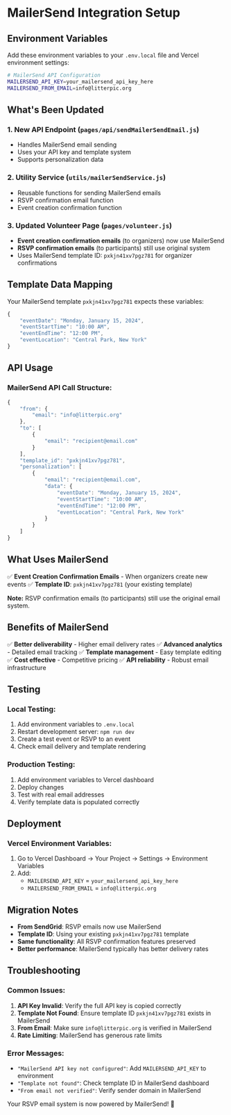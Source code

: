 # MailerSend Integration Setup

## Environment Variables

Add these environment variables to your `.env.local` file and Vercel environment settings:

```bash
# MailerSend API Configuration
MAILERSEND_API_KEY=your_mailersend_api_key_here
MAILERSEND_FROM_EMAIL=info@litterpic.org
```

## What's Been Updated

### **1. New API Endpoint (`pages/api/sendMailerSendEmail.js`)**
- Handles MailerSend email sending
- Uses your API key and template system
- Supports personalization data

### **2. Utility Service (`utils/mailerSendService.js`)**
- Reusable functions for sending MailerSend emails
- RSVP confirmation email function
- Event creation confirmation function

### **3. Updated Volunteer Page (`pages/volunteer.js`)**
- **Event creation confirmation emails** (to organizers) now use MailerSend
- **RSVP confirmation emails** (to participants) still use original system
- Uses MailerSend template ID: `pxkjn41xv7pgz781` for organizer confirmations

## Template Data Mapping

Your MailerSend template `pxkjn41xv7pgz781` expects these variables:

```javascript
{
    "eventDate": "Monday, January 15, 2024",
    "eventStartTime": "10:00 AM", 
    "eventEndTime": "12:00 PM",
    "eventLocation": "Central Park, New York"
}
```

## API Usage

### **MailerSend API Call Structure:**
```javascript
{
    "from": {
        "email": "info@litterpic.org"
    },
    "to": [
        {
            "email": "recipient@email.com"
        }
    ],
    "template_id": "pxkjn41xv7pgz781",
    "personalization": [
        {
            "email": "recipient@email.com",
            "data": {
                "eventDate": "Monday, January 15, 2024",
                "eventStartTime": "10:00 AM",
                "eventEndTime": "12:00 PM", 
                "eventLocation": "Central Park, New York"
            }
        }
    ]
}
```

## What Uses MailerSend

✅ **Event Creation Confirmation Emails** - When organizers create new events
✅ **Template ID**: `pxkjn41xv7pgz781` (your existing template)

**Note:** RSVP confirmation emails (to participants) still use the original email system.

## Benefits of MailerSend

✅ **Better deliverability** - Higher email delivery rates
✅ **Advanced analytics** - Detailed email tracking
✅ **Template management** - Easy template editing
✅ **Cost effective** - Competitive pricing
✅ **API reliability** - Robust email infrastructure

## Testing

### **Local Testing:**
1. Add environment variables to `.env.local`
2. Restart development server: `npm run dev`
3. Create a test event or RSVP to an event
4. Check email delivery and template rendering

### **Production Testing:**
1. Add environment variables to Vercel dashboard
2. Deploy changes
3. Test with real email addresses
4. Verify template data is populated correctly

## Deployment

### **Vercel Environment Variables:**
1. Go to Vercel Dashboard → Your Project → Settings → Environment Variables
2. Add:
   - `MAILERSEND_API_KEY` = `your_mailersend_api_key_here`
   - `MAILERSEND_FROM_EMAIL` = `info@litterpic.org`

## Migration Notes

- **From SendGrid**: RSVP emails now use MailerSend
- **Template ID**: Using your existing `pxkjn41xv7pgz781` template
- **Same functionality**: All RSVP confirmation features preserved
- **Better performance**: MailerSend typically has better delivery rates

## Troubleshooting

### **Common Issues:**
1. **API Key Invalid**: Verify the full API key is copied correctly
2. **Template Not Found**: Ensure template ID `pxkjn41xv7pgz781` exists in MailerSend
3. **From Email**: Make sure `info@litterpic.org` is verified in MailerSend
4. **Rate Limiting**: MailerSend has generous rate limits

### **Error Messages:**
- `"MailerSend API key not configured"`: Add `MAILERSEND_API_KEY` to environment
- `"Template not found"`: Check template ID in MailerSend dashboard
- `"From email not verified"`: Verify sender domain in MailerSend

Your RSVP email system is now powered by MailerSend! 🚀

